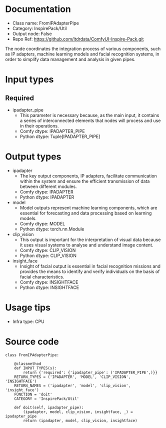 # Documentation
- Class name: FromIPAdapterPipe
- Category: InspirePack/Util
- Output node: False
- Repo Ref: https://github.com/ltdrdata/ComfyUI-Inspire-Pack.git

The node coordinates the integration process of various components, such as IP adapters, machine learning models and facial recognition systems, in order to simplify data management and analysis in given pipes.

# Input types
## Required
- ipadapter_pipe
    - This parameter is necessary because, as the main input, it contains a series of interconnected elements that nodes will process and use in their operations.
    - Comfy dtype: IPADAPTER_PIPE
    - Python dtype: Tuple[IPADAPTER_PIPE]

# Output types
- ipadapter
    - The key output components, IP adapters, facilitate communication within the system and ensure the efficient transmission of data between different modules.
    - Comfy dtype: IPADAPTER
    - Python dtype: IPADAPTER
- model
    - Model outputs represent machine learning components, which are essential for forecasting and data processing based on learning models.
    - Comfy dtype: MODEL
    - Python dtype: torch.nn.Module
- clip_vision
    - This output is important for the interpretation of visual data because it uses visual systems to analyse and understand image content.
    - Comfy dtype: CLIP_VISION
    - Python dtype: CLIP_VISION
- insight_face
    - Insight of facial output is essential in facial recognition missions and provides the means to identify and verify individuals on the basis of facial characteristics.
    - Comfy dtype: INSIGHTFACE
    - Python dtype: INSIGHTFACE

# Usage tips
- Infra type: CPU

# Source code
```
class FromIPAdapterPipe:

    @classmethod
    def INPUT_TYPES(s):
        return {'required': {'ipadapter_pipe': ('IPADAPTER_PIPE',)}}
    RETURN_TYPES = ('IPADAPTER', 'MODEL', 'CLIP_VISION', 'INSIGHTFACE')
    RETURN_NAMES = ('ipadapter', 'model', 'clip_vision', 'insight_face')
    FUNCTION = 'doit'
    CATEGORY = 'InspirePack/Util'

    def doit(self, ipadapter_pipe):
        (ipadapter, model, clip_vision, insightface, _) = ipadapter_pipe
        return (ipadapter, model, clip_vision, insightface)
```